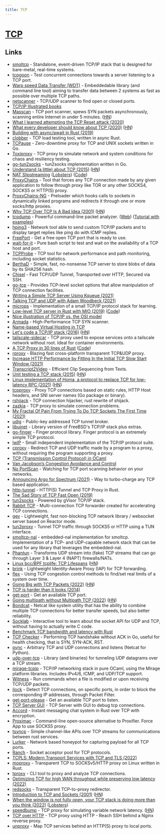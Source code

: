 ```yaml
---
title: TCP
---
```


# [TCP](https://en.wikipedia.org/wiki/Transmission_Control_Protocol)

## Links

- [smoltcp](https://github.com/smoltcp-rs/smoltcp) - Standalone, event-driven TCP/IP stack that is designed for bare-metal, real-time systems.
- [tcpgoon](https://github.com/dachad/tcpgoon) - Test concurrent connections towards a server listening to a TCP port.
- [Warp speed Data Transfer (WDT)](https://github.com/facebook/wdt) - Embeddedable library (and command line tool) aiming to transfer data between 2 systems as fast as possible over multiple TCP paths.
- [netscanner](https://github.com/R4yGM/netscanner) - TCP/UDP scanner to find open or closed ports.
- [TCP/IP Illustrated books](https://en.wikipedia.org/wiki/TCP/IP_Illustrated)
- [Masscan](https://github.com/robertdavidgraham/masscan) - TCP port scanner, spews SYN packets asynchronously, scanning entire Internet in under 5 minutes. ([HN](https://news.ycombinator.com/item?id=28682986))
- [What I learned attempting the TCP Reset attack (2020)](http://squidarth.com/article/networking/2020/05/03/tcp-resets.html)
- [What every developer should know about TCP (2020)](https://robertovitillo.com/what-every-developer-should-know-about-tcp/) ([HN](https://news.ycombinator.com/item?id=23177607))
- [Building with async/await in Rust (2019)](https://ragona.com/posts/clobber_async_await)
- [clobber](https://github.com/ragona/clobber) - TCP load testing tool, written in async Rust.
- [TCPause](https://github.com/innogames/tcpause) - Zero-downtime proxy for TCP and UNIX sockets written in Go.
- [Toxiproxy](https://github.com/Shopify/toxiproxy) - TCP proxy to simulate network and system conditions for chaos and resiliency testing.
- [go-tun2socks](https://github.com/eycorsican/go-tun2socks) - tun2socks implementation written in Go.
- [Understand (a little) about TCP (2015)](https://jvns.ca/blog/2015/11/21/why-you-should-understand-a-little-about-tcp/) ([HN](https://news.ycombinator.com/item?id=24917460))
- [NAT Slipstreaming](https://samy.pl/slipstream/) ([Lobsters](https://lobste.rs/s/dbzbfo/nat_slipstreaming)) ([Code](https://github.com/samyk/slipstream))
- [ProxyChains](https://github.com/haad/proxychains) - Tool that forces any TCP connection made by any given application to follow through proxy like TOR or any other SOCKS4, SOCKS5 or HTTP(S) proxy.
- [ProxyChains-NG](https://github.com/rofl0r/proxychains-ng) - Preloader which hooks calls to sockets in dynamically linked programs and redirects it through one or more socks/http proxies.
- [Why TCP Over TCP Is A Bad Idea (2001)](http://sites.inka.de/~bigred/devel/tcp-tcp.html) ([HN](https://news.ycombinator.com/item?id=25080693))
- [tcpdump](https://github.com/the-tcpdump-group/tcpdump) - Powerful command-line packet analyzer. ([Web](https://www.tcpdump.org/)) ([Tutorial with examples](https://danielmiessler.com/study/tcpdump/))
- [hping3](https://github.com/antirez/hping) - Network tool able to send custom TCP/IP packets and to display target replies like ping do with ICMP replies.
- [FreePort](https://github.com/phayes/freeport) - Get a free open TCP port that is ready to use.
- [wait-for-it](https://github.com/vishnubob/wait-for-it) - Pure bash script to test and wait on the availability of a TCP host and port.
- [TCPProbe](https://github.com/mehrdadrad/tcpprobe) - TCP tool for network performance and path monitoring, including socket statistics.
- [BerthaD](https://github.com/bertha/berthad) - Simple, fast, no-nonsense TCP server to store blobs of data by its SHA256 hash.
- [Chisel](https://github.com/jpillora/chisel) - Fast TCP/UDP Tunnel, Transported over HTTP, Secured via SSH.
- [go-tcp](https://github.com/mikioh/tcp) - Provides TCP-level socket options that allow manipulation of TCP connection facilities.
- [Writing a Simple TCP Server Using Kqueue (2021)](https://dev.to/frosnerd/writing-a-simple-tcp-server-using-kqueue-cah)
- [Talking TCP and UDP with Adam Woodbeck (2021)](https://changelog.com/gotime/176)
- [microps](https://github.com/pandax381/microps) - Implementation of a small TCP/IP protocol stack for learning.
- [Low-level TCP server in Rust with MIO (2019)](https://sergey-melnychuk.github.io/2019/08/01/rust-mio-tcp-server/) ([Code](https://github.com/sergey-melnychuk/mio-tcp-server))
- [Nice illustration of TCP/IP vs. the OSI model](https://twitter.com/rtzll/status/1391459216771145728)
- [Armada](https://github.com/resyncgg/armada) - High-Performance TCP SYN scanner.
- [Name-based Virtual Hosting in TCP](http://www.litech.org/~brian/tcphosts/paper.html)
- [Let's code a TCP/IP stack (2016)](https://www.saminiir.com/lets-code-tcp-ip-stack-1-ethernet-arp/) ([HN](https://news.ycombinator.com/item?id=27654182))
- [tailscale-sidecar](https://github.com/markpash/tailscale-sidecar) - TCP proxy used to expose services onto a tailscale network without root. Ideal for container environments.
- [A TCP Proxy in 30 lines of Rust](https://zmedley.com/tcp-proxy.html) ([Code](https://github.com/ZekeMedley/tcp-proxy))
- [rproxy](https://github.com/glacierx/rproxy) - Blazing fast cross-platform transparent TCP&UDP proxy.
- [Increase HTTP Performance by Fitting In the Initial TCP Slow Start Window (2021)](https://sirupsen.com/napkin/problem-15/)
- [Transcript2Video](http://www.xiongyu.me/projects/transcript2video/) - Efficient Clip Sequencing from Texts.
- [Unit testing a TCP stack (2015)](http://www.snellman.net/blog/archive/2015-07-09-unit-testing-a-tcp-stack/) ([HN](https://news.ycombinator.com/item?id=28311288))
- [Linux implementation of Homa, a protocol to replace TCP for low-latency RPC (2021)](https://www.micahlerner.com/2021/08/29/a-linux-kernel-implementation-of-the-homa-transport-protocol.html) ([HN](https://news.ycombinator.com/item?id=28440542))
- [tcpproxy](https://github.com/inetaf/tcpproxy) - Proxy TCP connections based on static rules, HTTP Host headers, and SNI server names (Go package or binary).
- [rshijack](https://github.com/kpcyrd/rshijack) - TCP connection hijacker, rust rewrite of shijack.
- [zazkia](https://github.com/emicklei/zazkia) - TCP proxy to simulate connection problems.
- [My Fractal Of Pain From Trying To Do TCP Sockets The First Time (2021)](https://rtpg.co/2021/09/29/fractal-of-pain.html)
- [udig](https://github.com/mkmik/udig) - Public-key addressed TCP tunnel broker.
- [libuinet](https://github.com/pkelsey/libuinet) - Library version of FreeBSD's TCP/IP stack plus extras.
- [go-finger](https://github.com/mitchellh/go-finger) - Finger protocol library. Finger protocol is an extremely simple TCP protocol.
- [lwIP](https://github.com/lwip-tcpip/lwip) - Small independent implementation of the TCP/IP protocol suite.
- [cproxy](https://github.com/NOBLES5E/cproxy) - Redirect TCP and UDP traffic made by a program to a proxy, without requiring the program supporting a proxy.
- [TCP (Transmission Control Protocol) in OCaml](https://github.com/roburio/tcp)
- [Van Jacobson’s Congestion Avoidance and Control](http://protocols.netlab.uky.edu/~calvert/classes/571/lectureslides/congestion.pdf)
- [No PortScan](https://git.encryp.ch/g00g1/no-portscan) - Watching for TCP port scanning behavior on your networks.
- [Announcing Argo for Spectrum (2021)](https://blog.cloudflare.com/argo-spectrum/) - Way to turbo-charge any TCP based application.
- [http-tunnel](https://github.com/xnuter/http-tunnel) - HTTP(S) Tunnel and TCP Proxy in Rust.
- [The Sad Story of TCP Fast Open (2019)](https://squeeze.isobar.com/2019/04/11/the-sad-story-of-tcp-fast-open/)
- [tun2socks](https://github.com/xjasonlyu/tun2socks) - Powered by gVisor TCP/IP stack.
- [Rabbit TCP](https://github.com/ihciah/rabbit-tcp) - Multi-connection TCP forwarder created for accelerating TCP connections.
- [gev](https://github.com/Allenxuxu/gev) - Lightweight, fast non-blocking TCP network library / websocket server based on Reactor mode.
- [tun2proxy](https://github.com/blechschmidt/tun2proxy) - Tunnel TCP traffic through SOCKS5 or HTTP using a TUN interface.
- [smoltcp-nal](https://github.com/quartiq/smoltcp-nal) - embedded-nal implementation for smoltcp. Implementation of a TCP- and UDP-capable network stack that can be used for any library that leverages the embedded-nal.
- [Phantun](https://github.com/dndx/phantun) - Transforms UDP stream into (fake) TCP streams that can go through Layer 3 & Layer 4 (NAPT) firewalls/NATs.
- [Linux bcc/BPF tcplife: TCP Lifespans](https://www.brendangregg.com/blog/2016-11-30/linux-bcc-tcplife.html) ([HN](https://news.ycombinator.com/item?id=30171712))
- [brink](https://github.com/jsiebens/brink) - Lightweight Identity-Aware Proxy (IAP) for TCP forwarding.
- [flex](https://github.com/mpenet/flex) - Using TCP congestion control methods to find/set real limits of a system over time.
- [Going Big with TCP Packets (2022)](https://lwn.net/SubscriberLink/884104/89d8ccf8f52ad9dc/) ([HN](https://news.ycombinator.com/item?id=30342926))
- [TCP is harder than it looks (2014)](https://www.snellman.net/blog/archive/2014-11-11-tcp-is-harder-than-it-looks.html)
- [get-port](https://github.com/sindresorhus/get-port) - Get an available TCP port.
- [Going multipath without Multipath TCP (2022)](https://blog.benjojo.co.uk/post/multipath-without-mptcp) ([HN](https://news.ycombinator.com/item?id=30454014))
- [Bondcat](https://github.com/benjojo/bondcat) - Netcat like system utility that has the ability to combine multiple TCP connections for better transfer speeds, but also better reliability.
- [Socklab](https://github.com/drakkar-lig/socklab) - Interactive tool to learn about the socket API for UDP and TCP, without having to actually write C code.
- [Benchmark TCP bandwidth and latency with Rust](https://github.com/LorenzoMartini/rust-tcp-io-perf)
- [TCP Checker](https://github.com/tevino/tcp-shaker) - Performing TCP handshake without ACK in Go, useful for health checking, that is SYN, SYN-ACK, RST.
- [pync](https://github.com/brenw0rth/pync) - Arbitrary TCP and UDP connections and listens (Netcat for Python).
- [udp-over-tcp](https://github.com/mullvad/udp-over-tcp) - Library (and binaries) for tunneling UDP datagrams over a TCP stream.
- [mirage-tcpip](https://github.com/mirage/mirage-tcpip) - TCP/IP networking stack in pure OCaml, using the Mirage platform libraries. Includes IPv4/6, ICMP, and UDP/TCP support.
- [Witness](https://github.com/nolanderc/witness) - Run commands when a file is modified or upon receiving TCP/UDP packets.
- [ilock](https://doc.huc.fr.eu.org/en/monitor/iblock-openbsd/) - Detect TCP connections, on specific ports, in order to block the corresponding IP addresses, through Packet Filter.
- [get-port-please](https://github.com/unjs/get-port-please) - Get an available TCP port to listen.
- [TCP Server GUI](https://github.com/AlexxNB/TCPServerGUI) - TCP Server with GUI to debug tcp connections.
- [Accord](https://github.com/LoipesMas/accord) - Instant messaging chat system in Rust over TCP with encryption.
- [Proximac](https://github.com/csujedihy/proximac) - Command-line open-source alternative to Proxifier. Force App to use SOCKS5 proxy.
- [tsyncp](https://github.com/PoOnesNerfect/tsyncp) - Simple channel-like APIs over TCP streams for communications between rust services.
- [Lurker](https://github.com/m-mizutani/lurker) - Network based honeypot for capturing payload for all TCP ports.
- [Ranch](https://github.com/ninenines/ranch) - Socket acceptor pool for TCP protocols.
- [TCPLS: Modern Transport Services with TCP and TLS (2022)](https://blog.apnic.net/2022/05/24/tcpls-modern-transport-services-with-tcp-and-tls/)
- [moproxy](https://github.com/sorz/moproxy) - Transparent TCP to SOCKSv5/HTTP proxy on Linux written in Rust.
- [tproxy](https://github.com/kevwan/tproxy) - CLI tool to proxy and analyze TCP connections.
- [Optimizing TCP for high WAN throughput while preserving low latency (2022)](https://blog.cloudflare.com/optimizing-tcp-for-high-throughput-and-low-latency/)
- [redsocks](https://github.com/darkk/redsocks) - Transparent TCP-to-proxy redirector.
- [Introduction to TCP and Sockets (2001)](https://www.scottklement.com/rpg/socktut/introduction.html) ([HN](https://news.ycombinator.com/item?id=32160339))
- [When the window is not fully open, your TCP stack is doing more than you think (2022)](https://blog.cloudflare.com/when-the-window-is-not-fully-open-your-tcp-stack-is-doing-more-than-you-think/) ([Lobsters](https://lobste.rs/s/ep23m0/when_window_is_not_fully_open_your_tcp))
- [speedbump](https://github.com/kffl/speedbump) - TCP proxy for simulating variable network latency. ([HN](https://news.ycombinator.com/item?id=32292973))
- [TCP over HTTP](https://github.com/julianbuettner/tcp-over-http) - TCP proxy using HTTP - Reach SSH behind a Nginx reverse proxy.
- [unproxy](https://github.com/losfair/unproxy) - Map TCP services behind an HTTP(S) proxy to local ports.
